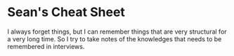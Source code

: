 # Sean's Cheat Sheet

I always forget things, but I can remember things that are very structural for a very long time. So I try to take notes of the knowledges that needs to be remembered in interviews.

